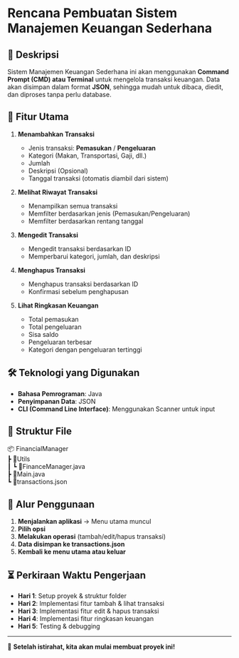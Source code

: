 # Rencana Pembuatan Sistem Manajemen Keuangan Sederhana

## 📌 Deskripsi
Sistem Manajemen Keuangan Sederhana ini akan menggunakan **Command Prompt (CMD) atau Terminal** untuk mengelola transaksi keuangan. Data akan disimpan dalam format **JSON**, sehingga mudah untuk dibaca, diedit, dan diproses tanpa perlu database.

## 🎯 Fitur Utama
1. **Menambahkan Transaksi**
   - Jenis transaksi: **Pemasukan** / **Pengeluaran**
   - Kategori (Makan, Transportasi, Gaji, dll.)
   - Jumlah
   - Deskripsi (Opsional)
   - Tanggal transaksi (otomatis diambil dari sistem)
   
2. **Melihat Riwayat Transaksi**
   - Menampilkan semua transaksi
   - Memfilter berdasarkan jenis (Pemasukan/Pengeluaran)
   - Memfilter berdasarkan rentang tanggal
   
3. **Mengedit Transaksi**
   - Mengedit transaksi berdasarkan ID
   - Memperbarui kategori, jumlah, dan deskripsi
   
4. **Menghapus Transaksi**
   - Menghapus transaksi berdasarkan ID
   - Konfirmasi sebelum penghapusan
   
5. **Lihat Ringkasan Keuangan**
   - Total pemasukan
   - Total pengeluaran
   - Sisa saldo
   - Pengeluaran terbesar
   - Kategori dengan pengeluaran tertinggi
   
## 🛠️ Teknologi yang Digunakan
- **Bahasa Pemrograman**: Java
- **Penyimpanan Data**: JSON
- **CLI (Command Line Interface)**: Menggunakan Scanner untuk input

## 📂 Struktur File
📦 FinancialManager  
 ┣ 📂Utils  
 ┃ ┗ 📜FinanceManager.java  
 ┣ 📜Main.java  
 ┗ 📜transactions.json  

## 🚀 Alur Penggunaan
1. **Menjalankan aplikasi** → Menu utama muncul
2. **Pilih opsi**
3. **Melakukan operasi** (tambah/edit/hapus transaksi)
4. **Data disimpan ke transactions.json**
5. **Kembali ke menu utama atau keluar**

## ⏳ Perkiraan Waktu Pengerjaan
- **Hari 1**: Setup proyek & struktur folder
- **Hari 2**: Implementasi fitur tambah & lihat transaksi
- **Hari 3**: Implementasi fitur edit & hapus transaksi
- **Hari 4**: Implementasi fitur ringkasan keuangan
- **Hari 5**: Testing & debugging

---
🛑 **Setelah istirahat, kita akan mulai membuat proyek ini!**

